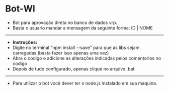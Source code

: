 # Bot-Wl

- Bot para aprovação direta no banco de dados vrp. 
- Basta o usuario mandar a mensagem da seguinte forma: ID | NOME
 
 -----------------------------------------------------------------------------------
 
* **Instruções:**
 * Digite no terminal "npm install --save" para que as libs sejam carregadas (basta fazer isso apenas uma vez)
 * Abra o codigo e adicione as alterações indicadas pelos comentarios no codigo 
 * Depois de tudo configurado, apenas clique no arquivo .bat
 
 ------------------------------------------------------------------------------------
 
 * Para utilizar o bot você dever ter o node.js instalado em sua maquina.
